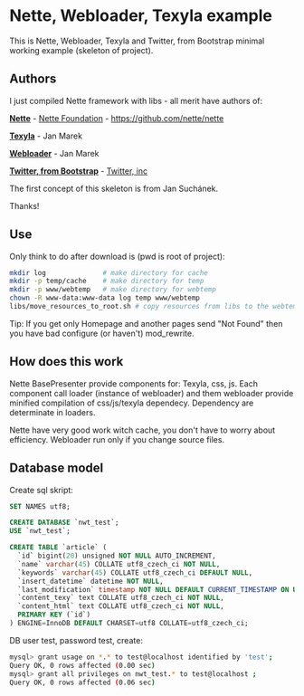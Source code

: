 Nette, Webloader, Texyla example
================================
This is Nette, Webloader, Texyla and Twitter, from Bootstrap minimal working example (skeleton of project). 

Authors
-------
I just compiled Nette framework with libs - all merit have authors of:

**[Nette](http://www.nette.org "Nette framework")** - [Nette Foundation](http://nettefoundation.com/ "Nette foundation") - https://github.com/nette/nette

**[Texyla](https://github.com/janmarek/Texyla)** - Jan Marek

**[Webloader](https://github.com/janmarek/WebLoader)** - Jan Marek

**[Twitter, from Bootstrap](https://github.com/twitter/bootstrap)** - [Twitter, inc](http://www.twitter.com)

The first concept of this skeleton is from Jan Suchánek.

Thanks!

Use
---
Only think to do after download is (pwd is root of project):
```bash
mkdir log              # make directory for cache
mkdir -p temp/cache    # make directory for temp
mkdir -p www/webtemp   # make directory for webtemp
chown -R www-data:www-data log temp www/webtemp
libs/move_resources_to_root.sh # copy resources from libs to the webtemp
```
Tip: If you get only Homepage and another pages send "Not Found" then you have bad configure (or haven't) mod_rewrite.

How does this work
------------------
Nette BasePresenter provide components for: Texyla, css, js. Each component call loader (instance of webloader) and them webloader provide minified compilation of css/js/texyla dependecy. Dependency are determinate in loaders.

Nette have very good work witch cache, you don't have to worry about efficiency. Webloader run only if you change source files.

Database model
--------------
Create sql skript:
```sql
SET NAMES utf8;

CREATE DATABASE `nwt_test`;
USE `nwt_test`;

CREATE TABLE `article` (
  `id` bigint(20) unsigned NOT NULL AUTO_INCREMENT,
  `name` varchar(45) COLLATE utf8_czech_ci NOT NULL,
  `keywords` varchar(45) COLLATE utf8_czech_ci DEFAULT NULL,
  `insert_datetime` datetime NOT NULL,
  `last_modification` timestamp NOT NULL DEFAULT CURRENT_TIMESTAMP ON UPDATE CURRENT_TIMESTAMP,
  `content_texy` text COLLATE utf8_czech_ci NOT NULL,
  `content_html` text COLLATE utf8_czech_ci NOT NULL,
  PRIMARY KEY (`id`)
) ENGINE=InnoDB DEFAULT CHARSET=utf8 COLLATE=utf8_czech_ci;
```
DB user test, password test, create:
```bash
mysql> grant usage on *.* to test@localhost identified by 'test';
Query OK, 0 rows affected (0.00 sec)
mysql> grant all privileges on nwt_test.* to test@localhost ;
Query OK, 0 rows affected (0.06 sec)
```